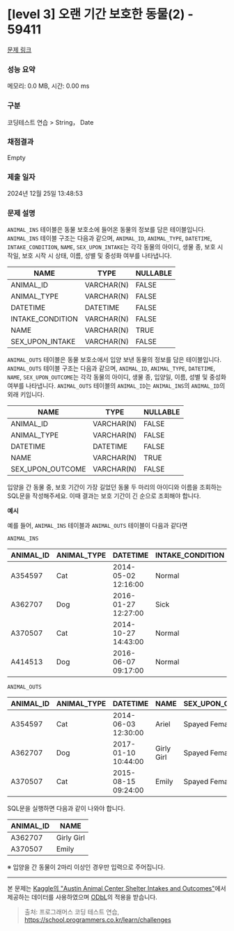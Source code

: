 # \[level 3] 오랜 기간 보호한 동물(2) - 59411

[문제 링크](https://school.programmers.co.kr/learn/courses/30/lessons/59411)

### 성능 요약

메모리: 0.0 MB, 시간: 0.00 ms

### 구분

코딩테스트 연습 > String， Date

### 채점결과

Empty

### 제출 일자

2024년 12월 25일 13:48:53

### 문제 설명

`ANIMAL_INS` 테이블은 동물 보호소에 들어온 동물의 정보를 담은 테이블입니다. `ANIMAL_INS` 테이블 구조는 다음과 같으며, `ANIMAL_ID`, `ANIMAL_TYPE`, `DATETIME`, `INTAKE_CONDITION`, `NAME`, `SEX_UPON_INTAKE`는 각각 동물의 아이디, 생물 종, 보호 시작일, 보호 시작 시 상태, 이름, 성별 및 중성화 여부를 나타냅니다.

| NAME              | TYPE       | NULLABLE |
| ----------------- | ---------- | -------- |
| ANIMAL\_ID        | VARCHAR(N) | FALSE    |
| ANIMAL\_TYPE      | VARCHAR(N) | FALSE    |
| DATETIME          | DATETIME   | FALSE    |
| INTAKE\_CONDITION | VARCHAR(N) | FALSE    |
| NAME              | VARCHAR(N) | TRUE     |
| SEX\_UPON\_INTAKE | VARCHAR(N) | FALSE    |

`ANIMAL_OUTS` 테이블은 동물 보호소에서 입양 보낸 동물의 정보를 담은 테이블입니다. `ANIMAL_OUTS` 테이블 구조는 다음과 같으며, `ANIMAL_ID`, `ANIMAL_TYPE`, `DATETIME`, `NAME`, `SEX_UPON_OUTCOME`는 각각 동물의 아이디, 생물 종, 입양일, 이름, 성별 및 중성화 여부를 나타냅니다. `ANIMAL_OUTS` 테이블의 `ANIMAL_ID`는 `ANIMAL_INS`의 `ANIMAL_ID`의 외래 키입니다.

| NAME               | TYPE       | NULLABLE |
| ------------------ | ---------- | -------- |
| ANIMAL\_ID         | VARCHAR(N) | FALSE    |
| ANIMAL\_TYPE       | VARCHAR(N) | FALSE    |
| DATETIME           | DATETIME   | FALSE    |
| NAME               | VARCHAR(N) | TRUE     |
| SEX\_UPON\_OUTCOME | VARCHAR(N) | FALSE    |

입양을 간 동물 중, 보호 기간이 가장 길었던 동물 두 마리의 아이디와 이름을 조회하는 SQL문을 작성해주세요. 이때 결과는 보호 기간이 긴 순으로 조회해야 합니다.

**예시**

예를 들어, `ANIMAL_INS` 테이블과 `ANIMAL_OUTS` 테이블이 다음과 같다면

`ANIMAL_INS`

| ANIMAL\_ID | ANIMAL\_TYPE | DATETIME            | INTAKE\_CONDITION | NAME       | SEX\_UPON\_INTAKE |
| ---------- | ------------ | ------------------- | ----------------- | ---------- | ----------------- |
| A354597    | Cat          | 2014-05-02 12:16:00 | Normal            | Ariel      | Spayed Female     |
| A362707    | Dog          | 2016-01-27 12:27:00 | Sick              | Girly Girl | Spayed Female     |
| A370507    | Cat          | 2014-10-27 14:43:00 | Normal            | Emily      | Spayed Female     |
| A414513    | Dog          | 2016-06-07 09:17:00 | Normal            | Rocky      | Neutered Male     |

`ANIMAL_OUTS`

| ANIMAL\_ID | ANIMAL\_TYPE | DATETIME            | NAME       | SEX\_UPON\_OUTCOME |
| ---------- | ------------ | ------------------- | ---------- | ------------------ |
| A354597    | Cat          | 2014-06-03 12:30:00 | Ariel      | Spayed Female      |
| A362707    | Dog          | 2017-01-10 10:44:00 | Girly Girl | Spayed Female      |
| A370507    | Cat          | 2015-08-15 09:24:00 | Emily      | Spayed Female      |

SQL문을 실행하면 다음과 같이 나와야 합니다.

| ANIMAL\_ID | NAME       |
| ---------- | ---------- |
| A362707    | Girly Girl |
| A370507    | Emily      |

※ 입양을 간 동물이 2마리 이상인 경우만 입력으로 주어집니다.

***

본 문제는 [Kaggle의 "Austin Animal Center Shelter Intakes and Outcomes"](https://www.kaggle.com/aaronschlegel/austin-animal-center-shelter-intakes-and-outcomes)에서 제공하는 데이터를 사용하였으며 [ODbL](https://opendatacommons.org/licenses/odbl/1.0/)의 적용을 받습니다.

> 출처: 프로그래머스 코딩 테스트 연습, https://school.programmers.co.kr/learn/challenges
